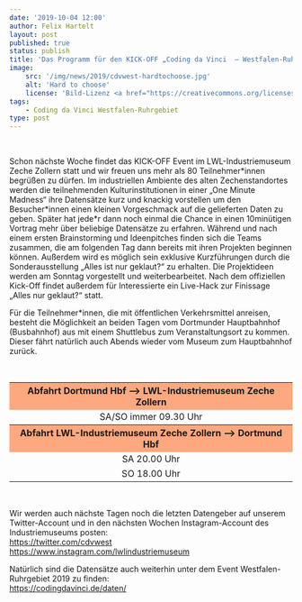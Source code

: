 ```yaml
---
date: '2019-10-04 12:00'
author: Felix Hartelt
layout: post
published: true
status: publish
title: 'Das Programm für den KICK-OFF „Coding da Vinci  – Westfalen-Ruhrgebiet 2019“ ist endlich da!'
image:
    src: '/img/news/2019/cdvwest-hardtochoose.jpg'
    alt: 'Hard to choose'
    license: 'Bild-Lizenz <a href="https://creativecommons.org/licenses/by-nc/2.0/deed.de" target="_blank">CC BY-NC 2.0</a> | Fotograf: <a href="https://www.flickr.com/photos/jstuker/" target="_blank">Jürg Stuker</a>'
tags:
    - Coding da Vinci Westfalen-Ruhrgebiet
type: post
---
```

<br/>
<p>Schon nächste Woche findet das KICK-OFF Event im LWL-Industriemuseum Zeche Zollern statt und wir freuen uns mehr als 80 Teilnehmer*innen begrüßen zu dürfen. Im industriellen Ambiente des alten Zechenstandortes werden die teilnehmenden Kulturinstitutionen in einer „One Minute Madness“ ihre Datensätze kurz und knackig vorstellen um den Besucher*innen einen kleinen Vorgeschmack auf die gelieferten Daten zu geben. Später hat jede*r dann noch einmal die Chance in einen 10minütigen Vortrag mehr über beliebige Datensätze zu erfahren. Während und nach einem ersten Brainstorming und Ideenpitches finden sich die Teams zusammen, die am folgenden Tag dann bereits mit ihren Projekten beginnen können. Außerdem wird es möglich sein exklusive Kurzführungen durch die Sonderausstellung „Alles ist nur geklaut?“ zu erhalten. Die Projektideen werden am Sonntag vorgestellt und weiterbearbeitet. Nach dem offiziellen Kick-Off findet außerdem für Interessierte ein Live-Hack zur Finissage „Alles nur geklaut?“ statt.</p>
<p>Für die Teilnehmer*innen, die mit öffentlichen Verkehrsmittel anreisen, besteht die Möglichkeit an beiden Tagen vom Dortmunder Hauptbahnhof (Busbahnhof) aus mit einem Shuttlebus zum Veranstaltungsort zu kommen. Dieser fährt natürlich auch Abends wieder vom Museum zum Hauptbahnhof zurück.</p>
<br/>
<table style="margin-left:auto; margin-right:auto; text-align: center;">
	<tr>
		<th bgcolor="#FDA87E">Abfahrt Dortmund Hbf --> LWL-Industriemuseum Zeche Zollern</th>
	</tr>
	<tr>
		<td>SA/SO immer 09.30 Uhr</td>
	</tr>
	<tr>
		<th bgcolor="#FDA87E">Abfahrt LWL-Industriemuseum Zeche Zollern --> Dortmund Hbf</th>
	</tr>
	<tr>
		<td>SA 20.00 Uhr</td>
	</tr> 
	<tr>
		<td>SO 18.00 Uhr</td>
	</tr>                   
</table>
<br/>
<p>Wir werden auch nächste Tagen noch die letzten Datengeber auf unserem Twitter-Account und in den nächsten Wochen Instagram-Account des Industriemuseums posten:<br/>
<a href="https://twitter.com/cdvwest" target="_blank">https://twitter.com/cdvwest</a><br/>
<a href="https://www.instagram.com/lwlindustriemuseum" target="_blank">https://www.instagram.com/lwlindustriemuseum</a></p>

<p>Natürlich sind die Datensätze auch weiterhin unter dem Event Westfalen-Ruhrgebiet 2019 zu finden:<br/>
<a href="https://codingdavinci.de/daten/" target="_blank">https://codingdavinci.de/daten/</a></p>